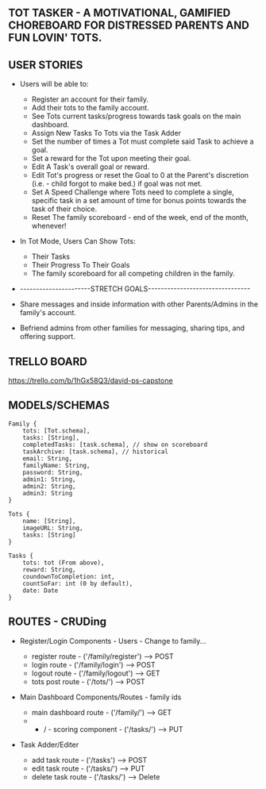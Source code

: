## TOT TASKER - A MOTIVATIONAL, GAMIFIED CHOREBOARD FOR DISTRESSED PARENTS AND FUN LOVIN' TOTS.

## USER STORIES
* Users will be able to:
	* Register an account for their family.
	* Add their tots to the family account.
	* See Tots current tasks/progress towards task goals on the main dashboard.
	* Assign New Tasks To Tots via the Task Adder
	* Set the number of times a Tot must complete said Task to achieve a goal.
	* Set a reward for the Tot upon meeting their goal.
	* Edit A Task's overall goal or reward. 
	* Edit Tot's progress or reset the Goal to 0 at the Parent's discretion (i.e. - child forgot to make bed.) if goal was not met.  
	* Set A Speed Challenge where Tots need to complete a single, specific task in a set amount of time for bonus points towards the task of their choice. 
	* Reset The family scoreboard - end of the week, end of the month, whenever!

* In Tot Mode, Users Can Show Tots: 
	* Their Tasks
	* Their Progress To Their Goals
	* The family scoreboard for all competing children in the family.  

* ----------------------STRETCH GOALS--------------------------------

* Share messages and inside information with other Parents/Admins in the family's account.	
* Befriend admins from other families for messaging, sharing tips, and offering support.

## TRELLO BOARD
https://trello.com/b/1hGx58Q3/david-ps-capstone

## MODELS/SCHEMAS 

	Family {
		tots: [Tot.schema],
		tasks: [String],
		completedTasks: [task.schema], // show on scoreboard
		taskArchive: [task.schema], // historical
		email: String, 
		familyName: String,
		password: String,
		admin1: String,
		admin2: String,
		admin3: String
	}

	Tots {
		name: [String],
		imageURL: String,
		tasks: [String]
	}

	Tasks {
		tots: tot (From above),
		reward: String,
		coundownToCompletion: int,
		countSoFar: int (0 by default),
		date: Date
	}

## ROUTES - CRUDing 
* Register/Login Components - Users - Change to family...
	* register route - ('/family/register') --> POST
	* login route - ('/family/login') --> POST
	* logout route - ('/family/logout') --> GET
	* tots post route - ('/tots/<familyId>') --> POST

* Main Dashboard Components/Routes - family ids
	* main dashboard route - ('/family/<familyId>') --> GET
	* + / - scoring component - ('/tasks/<familyId>') --> PUT

* Task Adder/Editer
	* add task route - ('/tasks') --> POST
    * edit task route - ('/tasks/<familyId>') --> PUT 
    * delete task route - ('/tasks/<familyId>') --> Delete




